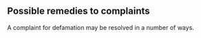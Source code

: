##  Possible remedies to complaints

A complaint for defamation may be resolved in a number of ways.
